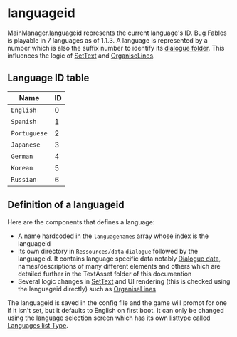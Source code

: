 # languageid

MainManager.languageid represents the current language's ID. Bug Fables is playable in 7 languages as of 1.1.3. A language is represented by a number which is also the suffix number to identify its [dialogue folder](../TextAsset%20Data/Dialogue%20data.md). This influences the logic of [SetText](SetText.md) and [OrganiseLines](Related%20Systems/Automatic%20Line%20Breaks/OrganiseLines.md).

## Language ID table

|Name|ID|
|----|--|
|`English`|0|
|`Spanish`|1|
|`Portuguese`|2|
|`Japanese`|3|
|`German`|4|
|`Korean`|5|
|`Russian`|6|

## Definition of a languageid

Here are the components that defines a language:

* A name hardcoded in the `languagenames` array whose index is the languageid
* Its own directory in `Ressources/data` `dialogue` followed by the languageid. It contains language specific data notably [Dialogue data](../TextAsset%20Data/Dialogue%20data.md), names/descriptions of many different elements and others which are detailed further in the TextAsset folder of this documention
* Several logic changes in [SetText](SetText.md) and UI rendering (this is checked using the languageid directly) such as [OrganiseLines](Related%20Systems/Automatic%20Line%20Breaks/OrganiseLines.md)

The languageid is saved in the config file and the game will prompt for one if it isn't set, but it defaults to English on first boot. It can only be changed using the language selection screen which has its own [listtype](../ItemList/listtype.md) called [Languages list Type](../ItemList/List%20Types%20Group%20Details/Languages%20list%20Type.md).
